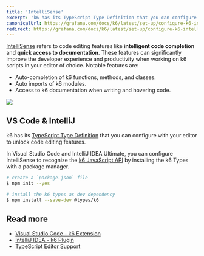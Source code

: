 ```yaml
---
title: 'IntelliSense'
excerpt: 'k6 has its TypeScript Type Definition that you can configure with your editor to unlock code editing features.'
canonicalUrl: https://grafana.com/docs/k6/latest/set-up/configure-k6-intellisense/
redirect: https://grafana.com/docs/k6/latest/set-up/configure-k6-intellisense/
---
```


[IntelliSense](https://code.visualstudio.com/docs/editor/intellisense) refers to code editing features like **intelligent code completion** and **quick access to documentation**. These features can significantly improve the developer experience and productivity when working on k6 scripts in your editor of choice. Notable features are:

- Auto-completion of k6 functions, methods, and classes.
- Auto imports of k6 modules.
- Access to k6 documentation when writing and hovering code.

![](./images/intellisense-k6-demo.gif)

## VS Code & IntelliJ

k6 has its [TypeScript Type Definition](https://www.npmjs.com/package/@types/k6) that you can configure with your editor to unlock code editing features.

In Visual Studio Code and IntelliJ IDEA Ultimate, you can configure IntelliSense to recognize the [k6 JavaScript API](/javascript-api) by installing the k6 Types with a package manager.

```bash
# create a `package.json` file
$ npm init --yes

# install the k6 types as dev dependency
$ npm install --save-dev @types/k6
```

## Read more

- [Visual Studio Code - k6 Extension](https://marketplace.visualstudio.com/items?itemName=k6.k6)
- [IntelliJ IDEA - k6 Plugin](https://plugins.jetbrains.com/plugin/16141-k6)
- [TypeScript Editor Support](https://github.com/Microsoft/TypeScript/wiki/TypeScript-Editor-Support)
